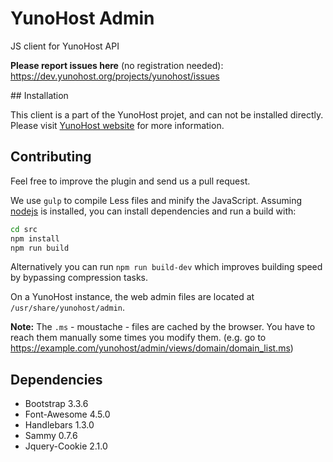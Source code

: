 # YunoHost Admin

JS client for YunoHost API

**Please report issues here** (no registration needed):    
https://dev.yunohost.org/projects/yunohost/issues

## Installation

This client is a part of the YunoHost projet, and can not be installed directly. Please visit [YunoHost website](https://yunohost.org) for more information.

## Contributing

Feel free to improve the plugin and send us a pull request.

We use `gulp` to compile Less files and minify the JavaScript. Assuming [nodejs](http://nodejs.org/) is installed, you can install dependencies and run a build with:

```sh
cd src
npm install
npm run build
```

Alternatively you can run `npm run build-dev` which improves building speed by bypassing compression tasks.

On a YunoHost instance, the web admin files are located at `/usr/share/yunohost/admin`.

**Note:** The `.ms` - moustache - files are cached by the browser. You have to
reach them manually some times you modify them. (e.g. go to
https://example.com/yunohost/admin/views/domain/domain_list.ms)

## Dependencies

* Bootstrap 3.3.6
* Font-Awesome 4.5.0
* Handlebars 1.3.0
* Sammy 0.7.6
* Jquery-Cookie 2.1.0
